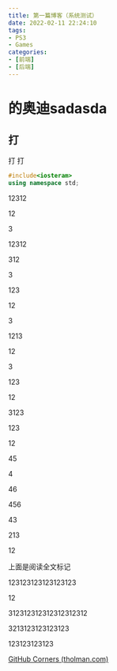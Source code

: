 ```yaml
---
title: 第一篇博客（系统测试）
date: 2022-02-11 22:24:10
tags: 
- PS3
- Games
categories: 
- [前端]
- [后端]
---
```


# 的奥迪sadasda

## 打



打 打 

```c++
#include<iosteram>
using namespace std;
```

12312

12

3

12312

312

3

123

12

3

1213

12

3

123

12

3123

123

12

45

4

46

456

43

213

12

<!-- more -->

上面是阅读全文标记

 123123123123123123

12

312312312312312312312

3213123123123123

123123123123

[GitHub Corners (tholman.com)](https://tholman.com/github-corners/)

